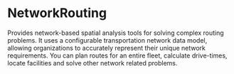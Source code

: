 # NetworkRouting
Provides network-based spatial analysis tools for solving complex routing problems. It uses a configurable transportation network data model, allowing organizations to accurately represent their unique network requirements. You can plan routes for an entire fleet, calculate drive-times, locate facilities and solve other network related problems.
